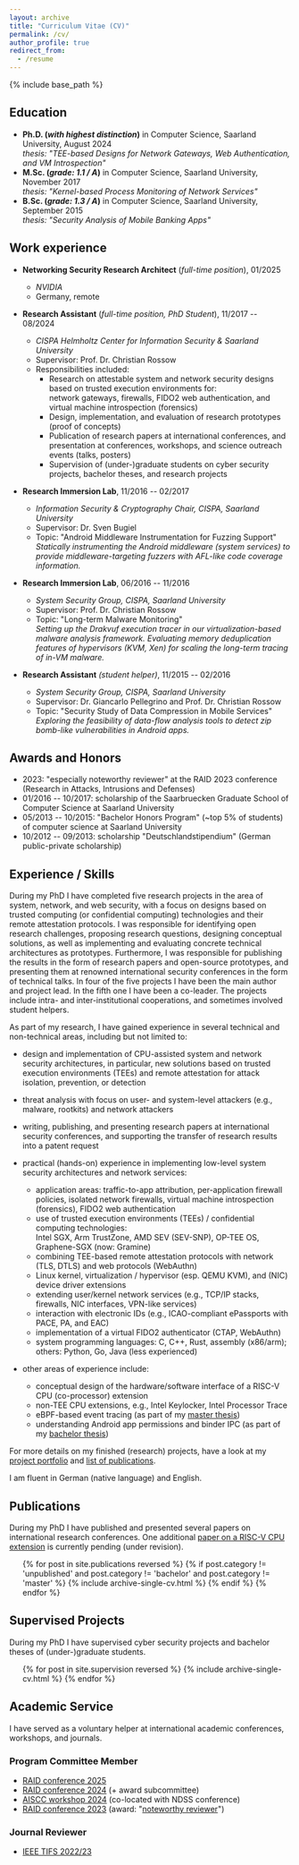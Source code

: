 ```yaml
---
layout: archive
title: "Curriculum Vitae (CV)"
permalink: /cv/
author_profile: true
redirect_from:
  - /resume
---
```


{% include base_path %}


## Education

* **Ph.D. (_with highest distinction_)** in Computer Science, Saarland University, August 2024  
  _thesis: "TEE-based Designs for Network Gateways, Web Authentication, and VM Introspection"_
* **M.Sc. (_grade: 1.1 / A_)** in Computer Science, Saarland University, November 2017  
  _thesis: "Kernel-based Process Monitoring of Network Services"_
* **B.Sc. (_grade: 1.3 / A_)** in Computer Science, Saarland University, September 2015  
  _thesis: "Security Analysis of Mobile Banking Apps"_

## Work experience

* **Networking Security Research Architect** (_full-time position_), 01/2025
  * _NVIDIA_
  * Germany, remote

* **Research Assistant** (_full-time position, PhD Student_), 11/2017 -- 08/2024
  * _CISPA Helmholtz Center for Information Security & Saarland University_
  * Supervisor: Prof. Dr. Christian Rossow
  * Responsibilities included:
    * Research on attestable system and network security designs based on trusted execution environments for:  
    network gateways, firewalls, FIDO2 web authentication, and virtual machine introspection (forensics)
    * Design, implementation, and evaluation of research prototypes (proof of concepts)
    * Publication of research papers at international conferences, and presentation at conferences, workshops, and science outreach events (talks, posters)
    * Supervision of (under-)graduate students on cyber security projects, bachelor theses, and research projects

* **Research Immersion Lab**, 11/2016 -- 02/2017
  * _Information Security & Cryptography Chair, CISPA, Saarland University_
  * Supervisor: Dr. Sven Bugiel
  * Topic: "Android Middleware Instrumentation for Fuzzing Support"  
  _Statically instrumenting the Android middleware (system services) to provide middleware-targeting fuzzers with AFL-like code coverage information._

* **Research Immersion Lab**, 06/2016 -- 11/2016
  * _System Security Group, CISPA, Saarland University_
  * Supervisor: Prof. Dr. Christian Rossow
  * Topic: "Long-term Malware Monitoring"  
  _Setting up the Drakvuf execution tracer in our virtualization-based malware analysis framework.
  Evaluating memory deduplication features of hypervisors (KVM, Xen) for scaling the long-term tracing of in-VM malware._

* **Research Assistant** _(student helper)_, 11/2015 -- 02/2016
  * _System Security Group, CISPA, Saarland University_
  * Supervisor: Dr. Giancarlo Pellegrino and Prof. Dr. Christian Rossow
  * Topic: "Security Study of Data Compression in Mobile Services"  
  _Exploring the feasibility of data-flow analysis tools to detect zip bomb-like vulnerabilities in Android apps._

## Awards and Honors

* 2023: "especially noteworthy reviewer" at the RAID 2023 conference (Research in Attacks, Intrusions and Defenses)
* 01/2016 -- 10/2017: scholarship of the Saarbruecken Graduate School of Computer Science at Saarland University
* 05/2013 -- 10/2015: "Bachelor Honors Program" (~top 5% of students) of computer science at Saarland University
* 10/2012 -- 09/2013: scholarship "Deutschlandstipendium" (German public-private scholarship)

## Experience / Skills

During my PhD I have completed five research projects in the area of system, network, and web security, with a focus on designs based on trusted computing (or confidential computing) technologies and their remote attestation protocols.
I was responsible for identifying open research challenges, proposing research questions, designing conceptual solutions, as well as implementing and evaluating concrete technical architectures as prototypes.
Furthermore, I was responsible for publishing the results in the form of research papers and open-source prototypes, and presenting them at renowned international security conferences in the form of technical talks.
In four of the five projects I have been the main author and project lead.
In the fifth one I have been a co-leader.
The projects include intra- and inter-institutional cooperations, and sometimes involved student helpers.

As part of my research, I have gained experience in several technical and non-technical areas, including but not limited to:

* design and implementation of CPU-assisted system and network security architectures, in particular, new solutions based on trusted execution environments (TEEs) and remote attestation for attack isolation, prevention, or detection
* threat analysis with focus on user- and system-level attackers (e.g., malware, rootkits) and network attackers
* writing, publishing, and presenting research papers at international security conferences, and supporting the transfer of research results into a patent request

* practical (hands-on) experience in implementing low-level system security architectures and network services:
  * application areas: traffic-to-app attribution, per-application firewall policies, isolated network firewalls, virtual machine introspection (forensics), FIDO2 web authentication
  * use of trusted execution environments (TEEs) / confidential computing technologies:  
  Intel SGX, Arm TrustZone, AMD SEV (SEV-SNP), OP-TEE OS, Graphene-SGX (now: Gramine)
  * combining TEE-based remote attestation protocols with network (TLS, DTLS) and web protocols (WebAuthn)
  * Linux kernel, virtualization / hypervisor (esp. QEMU KVM), and (NIC) device driver extensions
  * extending user/kernel network services (e.g., TCP/IP stacks, firewalls, NIC interfaces, VPN-like services)
  * interaction with electronic IDs (e.g., ICAO-compliant ePassports with PACE, PA, and EAC)
  * implementation of a virtual FIDO2 authenticator (CTAP, WebAuthn)
  * system programming languages: C, C++, Rust, assembly (x86/arm);  
  others: Python, Go, Java (less experienced)

* other areas of experience include:
  * conceptual design of the hardware/software interface of a RISC-V CPU (co-processor) extension
  * non-TEE CPU extensions, e.g., Intel Keylocker, Intel Processor Trace
  * eBPF-based event tracing (as part of my [master thesis](https://fa-schwarz.github.io/publication/master))
  * understanding Android app permissions and binder IPC (as part of my [bachelor thesis](https://fa-schwarz.github.io/publication/bachelor))

For more details on my finished (research) projects, have a look at my [project portfolio](https://fa-schwarz.github.io/portfolio/) and [list of publications](https://fa-schwarz.github.io/publications/).

I am fluent in German (native language) and English.

## Publications

During my PhD I have published and presented several papers on international research conferences.
One additional [paper on a RISC-V CPU extension](https://fa-schwarz.github.io/publication/keyvisor) is currently pending (under revision).

  <ul>{% for post in site.publications reversed %}
    {% if post.category != 'unpublished' and post.category != 'bachelor' and post.category != 'master' %}
      {% include archive-single-cv.html %}
    {% endif %}
  {% endfor %}</ul>

## Supervised Projects

During my PhD I have supervised cyber security projects and bachelor theses of (under-)graduate students.

  <ul>{% for post in site.supervision reversed %}
    {% include archive-single-cv.html %}
  {% endfor %}</ul>
  
## Academic Service

I have served as a voluntary helper at international academic conferences, workshops, and journals.

### Program Committee Member

* [RAID conference 2025](https://raid2025.github.io/)
* [RAID conference 2024](https://raid2024.github.io/) (+ award subcommittee)
* [AISCC workshop 2024](https://www.ndss-symposium.org/ndss2024/co-located-events/aiscc/) (co-located with NDSS conference)
* [RAID conference 2023](https://raid2023.org) (award: &quot;[noteworthy reviewer](https://x.com/chrossow/status/1715037102973309026)&quot;)

### Journal Reviewer

* [IEEE TIFS 2022/23](https://signalprocessingsociety.org/publications-resources/ieee-transactions-information-forensics-and-security)

